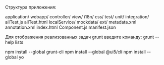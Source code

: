 Cтруктура приложения:

application/
	webapp/
		controller/
		view/
		i18n/
		css/
		test/
			unit/
			integration/
			allTest.js
			allTest.html
		localService/
			mockdata/
			ext/
			metadata.xml
			annotation.xml
		index.html
		Component.js
		manifest.json

Для отображения реализованных задач grunt введите команду:
grunt --help lists


npm install --global grunt-cli
npm install --global @ui5/cli
npm install --global yo
